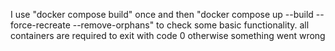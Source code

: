  I use "docker compose build" once and then
 "docker compose up --build --force-recreate --remove-orphans"
 to check some basic functionality. all containers are required to exit
 with code 0 otherwise something went wrong

